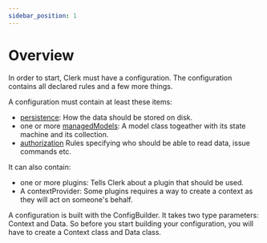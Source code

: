 ```yaml
---
sidebar_position: 1
---
```


# Overview

In order to start, Clerk must have a configuration. The configuration contains all declared rules and a few more things.

A configuration must contain at least these items:

* [persistence](/docs/advanced-topics/persistence): How the data should be stored on disk.
* one or more [managedModels](/docs/building-config/models-types): A model class togeather with its state machine and
  its collection.
* [authorization](/docs/building-config/authorization) Rules specifying who should be able to read data, issue commands etc.

It can also contain:

* one or more plugins: Tells Clerk about a plugin that should be used.
* A contextProvider: Some plugins requires a way to create a context as they will act on someone's behalf.

A configuration is built with the ConfigBuilder. It takes two type parameters: Context and Data. So before
you start building your configuration, you will have to create a Context class and Data class.
